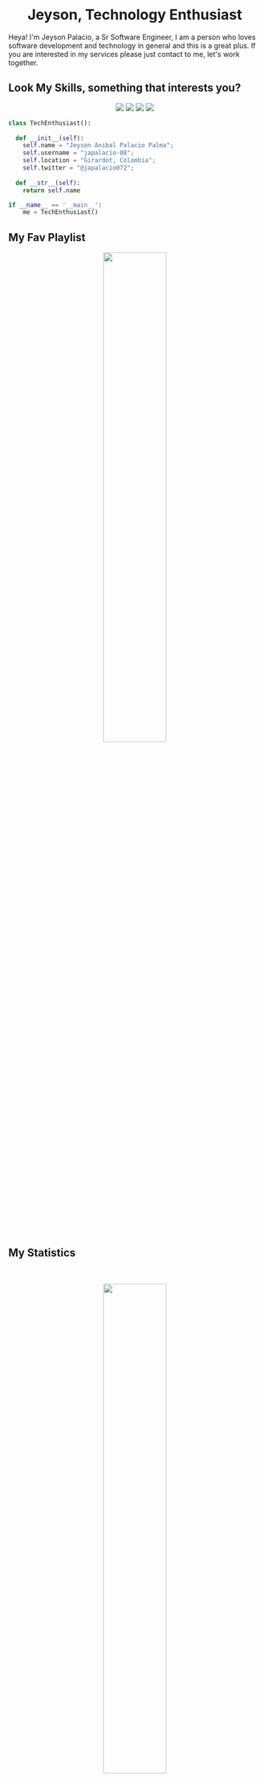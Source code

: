 <h1 align="center">
  <b>Jeyson, Technology Enthusiast</b>
</h1>

Heya! I'm Jeyson Palacio, a Sr Software Engineer, I am a person who loves software development and technology in general and this is a great plus.
If you are interested in my services please just contact to me, let's work together.
<br>

## Look My Skills, something that interests you?
<p>
<div align="center">
  <img src="https://img.shields.io/badge/-HTML-c58545?style=for-the-badge&logo=html5&logoColor=c58545&labelColor=282828">
  <img src="https://img.shields.io/badge/-CSS-d1a01f?style=for-the-badge&logo=css3&logoColor=d1a01f&labelColor=282828">
  <img src="https://img.shields.io/badge/-Python-98b982?style=for-the-badge&logo=python&logoColor=98b982&labelColor=282828">
   <img src="https://img.shields.io/badge/-Ruby-98b982?style=for-the-badge&logo=ruby&logoColor=critical&labelColor=white">
</div>
</p>

```python
class TechEnthusiast():
    
  def __init__(self):
    self.name = "Jeyson Anibal Palacio Palma";
    self.username = "japalacio-08";
    self.location = "Girardot, Colombia";
    self.twitter = "@japalacio072";
  
  def __str__(self):
    return self.name

if __name__ == '__main__':
    me = TechEnthusiast()
```

## My Fav Playlist

<div align="center">
  <a href="https://open.spotify.com/user/japalacio0108">
    <img src="https://readme-spotify-tingz.vercel.app/api/now-playing" width="50%">
  </a>
</div>

## My Statistics

<br/>
<p align="center">
  <a href="#">
    <img width="50%" src="https://github-readme-stats.vercel.app/api?username=japalacio-08&show_icons=true&theme=gruvbox&hide_border=true" />
  </a>
</p>

<br>

------

Credit: [japalacio-08](https://github.com/japalacio-08)

Last Edited on: 20/03/2022
